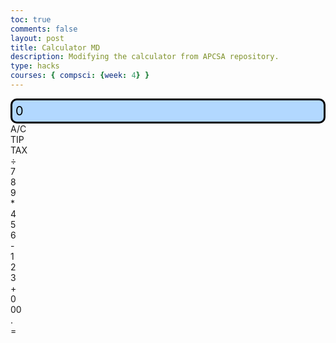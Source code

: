 ```yaml
---
toc: true
comments: false
layout: post
title: Calculator MD
description: Modifying the calculator from APCSA repository.
type: hacks
courses: { compsci: {week: 4} }
---
```


<style>
  .calculator-output {
    /* calulator output 
      top bar shows the results of the calculator;
      result to take up the entirety of the first row;
      span defines 4 columns and 1 row
    */
    grid-column: span 4;
    grid-row: span 1;
  
    padding: 0.25em;
    font-size: 20px;
    border: 3px solid black;
    border-radius: 10px;

    background-color: #b2d8ff;
    color: black;
    display: flex;
    align-items: center;
  }

</style>

<!-- Add a container for the animation -->
<div id="animation">
  <div class="calculator-container">
      <!--result-->
      <div class="calculator-output" id="output">0</div>
      <!--row 1-->
      <div class="calculator-clear">A/C</div>
      <div class="calculator-operation">TIP</div>
      <div class="calculator-operation">TAX</div>
      <div class="calculator-operation">÷</div>
      <div class="calculator-number">7</div>
      <!--row 2-->
      <div class="calculator-number">8</div>
      <div class="calculator-number">9</div>
      <div class="calculator-operation">*</div>
      <div class="calculator-number">4</div>
      <div class="calculator-number">5</div>
      <!--row 3-->
      <div class="calculator-number">6</div>
      <div class="calculator-operation">-</div>
      <div class="calculator-number">1</div>
      <div class="calculator-number">2</div>
      <div class="calculator-number">3</div>
      <!--row 4-->
      <div class="calculator-operation">+</div>
      <div class="calculator-number">0</div>
      <div class="calculator-operation">00</div>
      <div class="calculator-number">.</div>
      <div class="calculator-equals">=</div>
  </div>
</div>

<!-- JavaScript (JS) implementation of the calculator. -->
<script>
  // initialize important variables to manage calculations
  var firstNumber = null;
  var operator = null;
  var nextReady = true;
  // build objects containing key elements
  const output = document.getElementById("output");
  const numbers = document.querySelectorAll(".calculator-number");
  const operations = document.querySelectorAll(".calculator-operation");
  const clear = document.querySelectorAll(".calculator-clear");
  const equals = document.querySelectorAll(".calculator-equals");

  // Number buttons listener
  numbers.forEach(button => {
    button.addEventListener("click", function() {
      number(button.textContent);
    });
  });

  // Number action
  function number (value) { // function to input numbers into the calculator
      if (value != ".") {
          if (nextReady == true) { // nextReady is used to tell the computer when the user is going to input a completely new number
              output.innerHTML = value;
              if (value != "0") { // if statement to ensure that there are no multiple leading zeroes
                  nextReady = false;
              }
          } else {
              output.innerHTML = output.innerHTML + value; // concatenation is used to add the numbers to the end of the input
          }
      } else { // special case for adding a decimal; can't have two decimals
          if (output.innerHTML.indexOf(".") == -1) {
              output.innerHTML = output.innerHTML + value;
              nextReady = false;
          }
      }
  }

  // Operation buttons listener
  operations.forEach(button => {
    button.addEventListener("click", function() {
      operation(button.textContent);
    });
  });

  // Operator action
  function operation (choice) { // function to input operations into the calculator
      if (firstNumber == null) { // once the operation is chosen, the displayed number is stored into the variable firstNumber
          firstNumber = parseInt(output.innerHTML);
          nextReady = true;
          operator = choice;
          return; // exits function
      }
      // occurs if there is already a number stored in the calculator
      firstNumber = calculate(firstNumber, parseFloat(output.innerHTML)); 
      operator = choice;
      output.innerHTML = firstNumber.toString();
      nextReady = true;
  }

  // Calculator
  function calculate (first, second) { // function to calculate the result of the equation
      let result = 0;
      switch (operator) {
          case "+":
              result = first + second;
              break;
          case "-":
              result = first - second;
              break;
          case "*":
              result = first * second;
              break;
          case "÷":
              result = first / second;
              break;
          case "TAX":
              result = first * 1.0725
              break;
          case "TIP":
              result = first * (second + 100) / 100 
              break;
          case "00":
              result = first + "00"
              break;
          default: 
              break;
      }
      return result;
  }

  // Equals button listener
  equals.forEach(button => {
    button.addEventListener("click", function() {
      equal();
    });
  });

  // Equal action
  function equal () { // function used when the equals button is clicked; calculates equation and displays it
      firstNumber = calculate(firstNumber, parseFloat(output.innerHTML));
      output.innerHTML = firstNumber.toString();
      nextReady = true;
  }

  // Clear button listener
  clear.forEach(button => {
    button.addEventListener("click", function() {
      clearCalc();
    });
  });

  // A/C action
  function clearCalc () { // clears calculator
      firstNumber = null;
      output.innerHTML = "0";
      nextReady = true;
  }


  function showPopup() {
    let userInput = parseInt(prompt("Enter a tip for me (not for your calculator)! 20% or more!"));
    if (!isNaN(userInput) && userInput >= 20) {
      alert("Thanks for the tip!");
      output.innerHTML = firstNumber.toString();
    } else {
      alert("That's not enough, bye!");
      output.innerHTML = "0";
      firstNumber = null;
      nextReady = true;
    }
  }

  operations.forEach(button => {
    button.addEventListener("click", function () {
      if (button.textContent === "TIP") {
        showPopup();
      } else {
        operation(button.textContent);
      }
    });
  });

</script>

<!-- 
Vanta animations just for fun, load JS onto the page
-->
<script src="{{site.baseurl}}/assets/js/three.r119.min.js"></script>
<script src="{{site.baseurl}}/assets/js/vanta.halo.min.js"></script>
<script src="{{site.baseurl}}/assets/js/vanta.birds.min.js"></script>
<script src="{{site.baseurl}}/assets/js/vanta.net.min.js"></script>
<script src="{{site.baseurl}}/assets/js/vanta.rings.min.js"></script>
<script src="{{site.baseurl}}/assets/js/three.r134.min.js"></script>
<script src="{{site.baseurl}}/assets/js/vanta.dots.min.js"></script>
<script src="{{site.baseurl}}/assets/js/vanta.globe.min.js"></script>

<script>
// setup vanta scripts as functions
var vantaInstances = {
//  halo: VANTA.HALO,
//  birds: VANTA.BIRDS,
  net: VANTA.NET,
//  rings: VANTA.RINGS,
  dots: VANTA.DOTS,
  globe: VANTA.GLOBE
};

// obtain a random vanta function
var vantaInstance = vantaInstances[Object.keys(vantaInstances)[Math.floor(Math.random() * Object.keys(vantaInstances).length)]];

// run the animation
vantaInstance({
  el: "#animation",
  mouseControls: true,
  touchControls: true,
  gyroControls: false,
  color: 0xff2054,
  color2: 0xc1eaff,
  backgroundColor: 0x232325,
  size: 0.50,
});
</script>